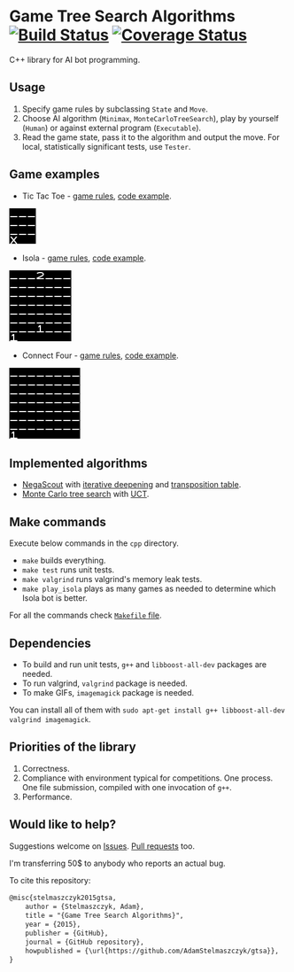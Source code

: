 # Game Tree Search Algorithms [![Build Status](https://travis-ci.org/AdamStelmaszczyk/gtsa.svg?branch=master)](https://travis-ci.org/AdamStelmaszczyk/gtsa) [![Coverage Status](https://coveralls.io/repos/github/AdamStelmaszczyk/gtsa/badge.svg?branch=master)](https://coveralls.io/github/AdamStelmaszczyk/gtsa?branch=master)

C++ library for AI bot programming.

Usage
---

1. Specify game rules by subclassing `State` and `Move`. 
2. Choose AI algorithm (`Minimax`, `MonteCarloTreeSearch`), play by yourself (`Human`) or against external program (`Executable`).
3. Read the game state, pass it to the algorithm and output the move. For local, statistically significant tests, use `Tester`.

Game examples
---

- Tic Tac Toe - [game rules](https://github.com/AdamStelmaszczyk/gtsa/blob/master/cpp/examples/tic_tac_toe.md), [code example](https://github.com/AdamStelmaszczyk/gtsa/blob/master/cpp/examples/tic_tac_toe.cpp).
<p><a href="https://github.com/AdamStelmaszczyk/gtsa/blob/master/cpp/examples/tic_tac_toe.md"><img src="https://github.com/AdamStelmaszczyk/gtsa/blob/master/cpp/examples/tic_tac_toe.gif"/></a></p>

- Isola - [game rules](https://github.com/AdamStelmaszczyk/gtsa/blob/master/cpp/examples/isola.md), [code example](https://github.com/AdamStelmaszczyk/gtsa/blob/master/cpp/examples/isola.cpp). 
<p><a href="https://github.com/AdamStelmaszczyk/gtsa/blob/master/cpp/examples/isola.md"><img src="https://github.com/AdamStelmaszczyk/gtsa/blob/master/cpp/examples/isola.gif"/></a></p>

- Connect Four - [game rules](https://github.com/AdamStelmaszczyk/gtsa/blob/master/cpp/examples/connect_four.md), [code example](https://github.com/AdamStelmaszczyk/gtsa/blob/master/cpp/examples/connect_four.cpp).
<p><a href="https://github.com/AdamStelmaszczyk/gtsa/blob/master/cpp/examples/connect_four.md"><img src="https://github.com/AdamStelmaszczyk/gtsa/blob/master/cpp/examples/connect_four.gif"/></a></p>

Implemented algorithms
---

- [NegaScout](https://en.wikipedia.org/wiki/Principal_variation_search) with [iterative deepening]( https://chessprogramming.wikispaces.com/Iterative+Deepening) and [transposition table](https://en.wikipedia.org/wiki/Transposition_table).
- [Monte Carlo tree search](https://en.wikipedia.org/wiki/Monte_Carlo_tree_search) with [UCT](
https://en.wikipedia.org/wiki/Monte_Carlo_tree_search#Exploration_and_exploitation).

Make commands
---
Execute below commands in the `cpp` directory. 
- `make` builds everything.
- `make test` runs unit tests.
- `make valgrind` runs valgrind's memory leak tests.
- `make play_isola` plays as many games as needed to determine which Isola bot is better.

For all the commands check [`Makefile` file](https://github.com/AdamStelmaszczyk/gtsa/blob/master/cpp/Makefile).

Dependencies
---
- To build and run unit tests, `g++` and `libboost-all-dev` packages are needed.  
- To run valgrind, `valgrind` package is needed.  
- To make GIFs, `imagemagick` package is needed.

You can install all of them with `sudo apt-get install g++ libboost-all-dev valgrind imagemagick`.

Priorities of the library
---

1. Correctness.
2. Compliance with environment typical for competitions. One process. One file submission, compiled with one invocation of `g++`.
3. Performance.

Would like to help?
---
Suggestions welcome on [Issues](https://github.com/AdamStelmaszczyk/gtsa/issues).
[Pull requests](https://github.com/AdamStelmaszczyk/gtsa/pulls) too.

I'm transferring 50$ to anybody who reports an actual bug.

To cite this repository:

```
@misc{stelmaszczyk2015gtsa,
    author = {Stelmaszczyk, Adam},
    title = "{Game Tree Search Algorithms}",
    year = {2015},
    publisher = {GitHub},
    journal = {GitHub repository},
    howpublished = {\url{https://github.com/AdamStelmaszczyk/gtsa}},
}
```
